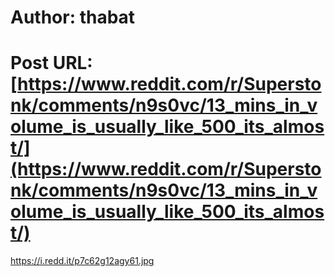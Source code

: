 # Author: thabat
# Post URL: [https://www.reddit.com/r/Superstonk/comments/n9s0vc/13_mins_in_volume_is_usually_like_500_its_almost/](https://www.reddit.com/r/Superstonk/comments/n9s0vc/13_mins_in_volume_is_usually_like_500_its_almost/)


https://i.redd.it/p7c62g12agy61.jpg